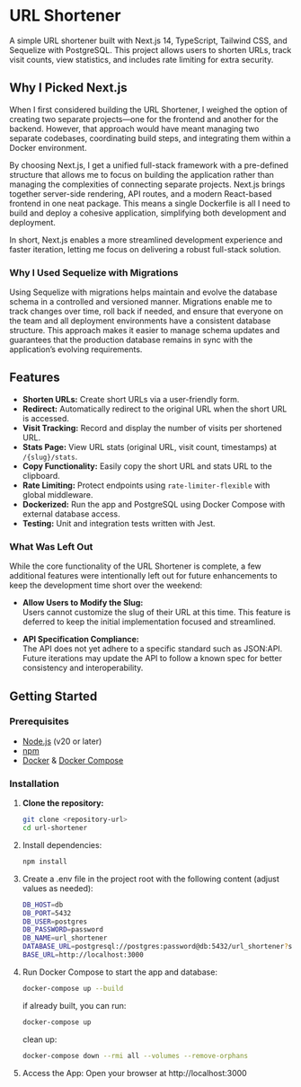 # URL Shortener

A simple URL shortener built with Next.js 14, TypeScript, Tailwind CSS, and Sequelize with PostgreSQL. This project allows users to shorten URLs, track visit counts, view statistics, and includes rate limiting for extra security.

## Why I Picked Next.js

When I first considered building the URL Shortener, I weighed the option of creating two separate projects—one for the frontend and another for the backend. However, that approach would have meant managing two separate codebases, coordinating build steps, and integrating them within a Docker environment.

By choosing Next.js, I get a unified full-stack framework with a pre-defined structure that allows me to focus on building the application rather than managing the complexities of connecting separate projects. Next.js brings together server-side rendering, API routes, and a modern React-based frontend in one neat package. This means a single Dockerfile is all I need to build and deploy a cohesive application, simplifying both development and deployment.

In short, Next.js enables a more streamlined development experience and faster iteration, letting me focus on delivering a robust full-stack solution.

### Why I Used Sequelize with Migrations

Using Sequelize with migrations helps maintain and evolve the database schema in a controlled and versioned manner. Migrations enable me to track changes over time, roll back if needed, and ensure that everyone on the team and all deployment environments have a consistent database structure. This approach makes it easier to manage schema updates and guarantees that the production database remains in sync with the application’s evolving requirements.

## Features

- **Shorten URLs:** Create short URLs via a user-friendly form.
- **Redirect:** Automatically redirect to the original URL when the short URL is accessed.
- **Visit Tracking:** Record and display the number of visits per shortened URL.
- **Stats Page:** View URL stats (original URL, visit count, timestamps) at `/{slug}/stats`.
- **Copy Functionality:** Easily copy the short URL and stats URL to the clipboard.
- **Rate Limiting:** Protect endpoints using `rate-limiter-flexible` with global middleware.
- **Dockerized:** Run the app and PostgreSQL using Docker Compose with external database access.
- **Testing:** Unit and integration tests written with Jest.


### What Was Left Out

While the core functionality of the URL Shortener is complete, a few additional features were intentionally left out for future enhancements to keep the development time short over the weekend:

- **Allow Users to Modify the Slug:**  
  Users cannot customize the slug of their URL at this time. This feature is deferred to keep the initial implementation focused and streamlined.

- **API Specification Compliance:**  
  The API does not yet adhere to a specific standard such as JSON:API. Future iterations may update the API to follow a known spec for better consistency and interoperability.

## Getting Started

### Prerequisites

- [Node.js](https://nodejs.org/) (v20 or later)
- [npm](https://www.npmjs.com/)
- [Docker](https://www.docker.com/) & [Docker Compose](https://docs.docker.com/compose/)

### Installation

1. **Clone the repository:**
   ```bash
   git clone <repository-url>
   cd url-shortener
   ```

2. Install dependencies:
    ```bash
    npm install
    ```
3. Create a .env file in the project root with the following content (adjust values as needed):
    ```bash
    DB_HOST=db
    DB_PORT=5432
    DB_USER=postgres
    DB_PASSWORD=password
    DB_NAME=url_shortener
    DATABASE_URL=postgresql://postgres:password@db:5432/url_shortener?schema=public
    BASE_URL=http://localhost:3000
    ```

4. Run Docker Compose to start the app and database:
    ```bash
    docker-compose up --build
    ```
   
   if already built, you can run:
    ```bash
    docker-compose up
    ```   

    clean up:
    ```bash
   docker-compose down --rmi all --volumes --remove-orphans
   ```

5. Access the App:
   Open your browser at http://localhost:3000